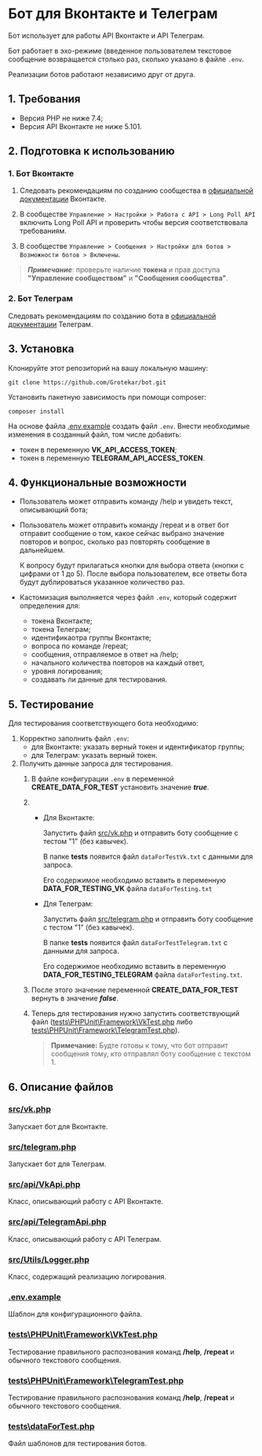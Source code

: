 # Бот для Вконтакте и Телеграм

Бот использует для работы API Вконтакте и API Телеграм.

Бот работает в эхо-режиме (введенное пользователем 
текстовое сообщение возвращается столько раз, 
сколько указано в файле `.env`.

Реализации ботов работают независимо друг от друга.

## 1. Требования
* Версия PHP не ниже 7.4;
* Версия API Вконтакте не ниже 5.101.

## 2. Подготовка к использованию
### 1. Бот Вконтакте
1. Следовать рекомендациям по созданию сообщества в 
[официальной документации](https://vk.com/dev/bots_docs) Вконтакте.

2. В сообществе `Управление > Настройки > Работа с API > Long Poll API`
 включить Long Poll API и проверить чтобы версия соответствовала 
 требованиям. 

3. В сообществе `Управление > Сообщения > Настройки для ботов > 
Возможности ботов > Включены`.

>***Примечание***: проверьте наличие **токена** и прав доступа 
**"Управление сообществом"** и **"Сообщения сообщества"**.

### 2. Бот Телеграм
Следовать рекомендациям по созданию бота в 
[официальной документации](https://core.telegram.org/bots#6-botfather) 
Телеграм.

## 3. Установка
Клонируйте этот репозиторий на вашу локальную машину:

    git clone https://github.com/Grotekar/bot.git

Установить пакетную зависимость при помощи composer:

    composer install

На основе файла [.env.example](https://github.com/Grotekar/bot/.env.example)
cоздать файл `.env`. Внести необходимые изменения в созданный файл,
том числе добавить:
* токен в переменную **VK_API_ACCESS_TOKEN**;
* токен в переменную **TELEGRAM_API_ACCESS_TOKEN**.

## 4. Функциональные возможности
- Пользователь может отправить команду /help и увидеть текст, 
описывающий бота;

- Пользователь может отправить команду /repeat и в ответ бот 
отправит сообщение о том, какое сейчас выбрано значение
повторов и вопрос, сколько раз повторять сообщение в дальнейшем.  

    К вопросу будут прилагаться кнопки для выбора ответа 
    (кнопки с цифрами от 1 до 5). После выбора пользователем, 
    все ответы бота будут дублироваться указанное количество раз.

- Кастомизация выполняется через файл `.env`, который
содержит определения для:  
    - токена Вконтакте;
    - токена Телеграм;
    - идентификаотра группы Вконтакте;
    - вопроса по команде /repeat;
    - сообщения, отправляемое в ответ на /help;
    - начального количества повторов на каждый ответ,
    - уровня логирования;
    - создавать ли данные для тестирования.

## 5. Тестирование
Для тестирования соответствующего бота необходимо:

1. Корректно заполнить файл `.env`:
    * для Вконтакте: указать верный токен и идентификатор группы;
    * для Телеграм: указать верный токен.
2. Получить данные запроса для тестирования.
    1. В файле конфигурации `.env` в переменной **CREATE_DATA_FOR_TEST**
        установить значение ***true***.
    2. 
        * Для Вконтакте:
        
            Запустить файл [src/vk.php](https://github.com/Grotekar/bot/src/vk.php)
            и отправить боту сообщение с тестом "1" (без кавычек).
            
            В папке **tests** появится файл `dataForTestVk.txt` с данными для запроса. 

            Его содержимое необходимо вставить в переменную **DATA_FOR_TESTING_VK**
            файла `dataForTesting.txt`
        
        * Для Телеграм:
        
            Запустить файл [src/telegram.php](https://github.com/Grotekar/bot/src/telegram.php)
            и отправить боту сообщение с тестом "1" (без кавычек).
            
            В папке **tests** появится файл `dataForTestTelegram.txt` с данными для запроса. 

            Его содержимое необходимо вставить в переменную **DATA_FOR_TESTING_TELEGRAM**
            файла `dataForTesting.txt`.

    3. После этого значение переменной **CREATE_DATA_FOR_TEST** вернуть в значение ***false***.

    4. Теперь для тестирования нужно запустить соответствующий
        файл ([tests\PHPUnit\Framework\VkTest.php](https://github.com/Grotekar/bot/tests/PHPUnit/Framework/VkTest.php)
        либо [tests\PHPUnit\Framework\TelegramTest.php](https://github.com/Grotekar/bot/tests/PHPUnit/Framework/TelegramTest.php)).

        > **Примечание:** Будте готовы к тому, что бот отправит 
        сообщения тому, кто  отправлял боту сообщение с текстом 1.

## 6. Описание файлов
### [src/vk.php](https://github.com/Grotekar/bot/src/vk.php)
Запускает бот для Вконтакте.

### [src/telegram.php](https://github.com/Grotekar/bot/src/telegram.php)
Запускает бот для Телеграм.

### [src/api/VkApi.php](https://github.com/Grotekar/bot/src/api/VkApi.php)
Класс, описывающий работу с API Вконтакте.

### [src/api/TelegramApi.php](https://github.com/Grotekar/bot/src/api/TelegramApi.php)
Класс, описывающий работу с API Телеграм.

### [src/Utils/Logger.php](https://github.com/Grotekar/bot/src/Utils/Logger.php)
Класс, содержащий реализацию логирования.

### [.env.example](https://github.com/Grotekar/bot/.env.example)
Шаблон для конфигурационного файла.

### [tests\PHPUnit\Framework\VkTest.php](https://github.com/Grotekar/bot/tests/PHPUnit/Framework/VkTest.php)
Тестирование правильного распознования команд **/help**, 
**/repeat** и обычного текстового сообщения.

### [tests\PHPUnit\Framework\TelegramTest.php](https://github.com/Grotekar/bot/tests/PHPUnit/Framework/TelegramTest.php)
Тестирование правильного распознования команд **/help**, 
**/repeat** и обычного текстового сообщения.

### [tests\dataForTest.php](https://github.com/Grotekar/bot/tests/dataForTest.php)
Файл шаблонов для тестирования ботов.